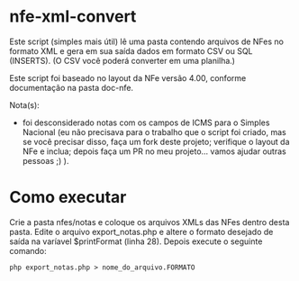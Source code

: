 # nfe-xml-convert

Este script (simples mais útil) lê uma pasta contendo arquivos de NFes no formato XML e gera em sua saída dados em formato CSV ou SQL (INSERTS). (O CSV você poderá converter em uma planilha.)

Este script foi baseado no layout da NFe versão 4.00, conforme documentação na pasta doc-nfe.

Nota(s): 
- foi desconsiderado notas com os campos de ICMS para o Simples Nacional (eu não precisava para o trabalho que o script foi criado, mas se você precisar disso, faça um fork deste projeto; verifique o layout da NFe e inclua; depois faça um PR no meu projeto... vamos ajudar outras pessoas ;) ).

# Como executar

Crie a pasta nfes/notas e coloque os arquivos XMLs das NFes dentro desta pasta. Edite o arquivo export_notas.php e altere o formato desejado de saída na varíavel $printFormat (linha 28). Depois execute o seguinte comando:

```
php export_notas.php > nome_do_arquivo.FORMATO
```
